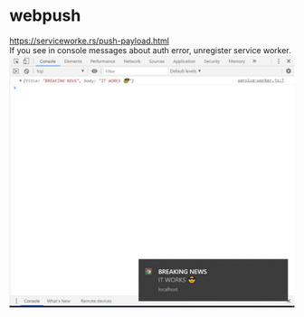 # webpush
https://serviceworke.rs/push-payload.html <br>
If you see in console messages about auth error, unregister service worker.
![Alt text](./screenshots/1.JPG)
